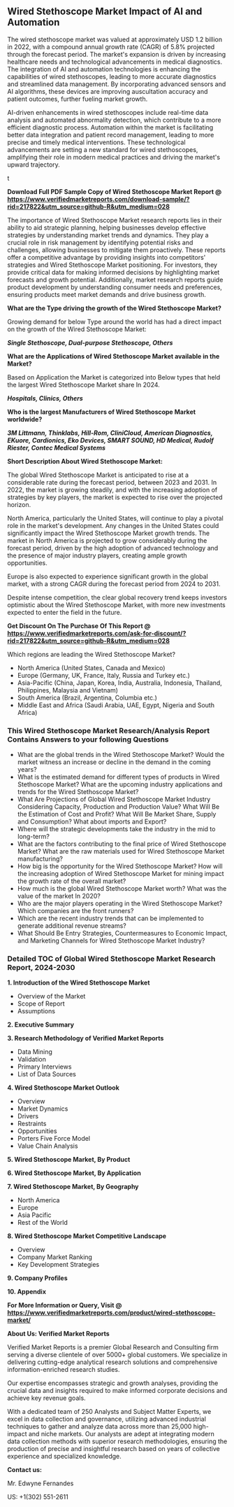 <h2>Wired Stethoscope Market Impact of AI and Automation</h2><p>The wired stethoscope market was valued at approximately USD 1.2 billion in 2022, with a compound annual growth rate (CAGR) of 5.8% projected through the forecast period. The market's expansion is driven by increasing healthcare needs and technological advancements in medical diagnostics. The integration of AI and automation technologies is enhancing the capabilities of wired stethoscopes, leading to more accurate diagnostics and streamlined data management. By incorporating advanced sensors and AI algorithms, these devices are improving auscultation accuracy and patient outcomes, further fueling market growth.</p><p>AI-driven enhancements in wired stethoscopes include real-time data analysis and automated abnormality detection, which contribute to a more efficient diagnostic process. Automation within the market is facilitating better data integration and patient record management, leading to more precise and timely medical interventions. These technological advancements are setting a new standard for wired stethoscopes, amplifying their role in modern medical practices and driving the market's upward trajectory.</p>t</p><p id="" class=""><strong>Download Full PDF Sample Copy of Wired Stethoscope Market Report @ <a href="https://www.verifiedmarketreports.com/download-sample/?rid=217822&utm_source=github-R&utm_medium=028" target="_blank">https://www.verifiedmarketreports.com/download-sample/?rid=217822&utm_source=github-R&utm_medium=028</a></strong></p><p>The importance of&nbsp;Wired Stethoscope Market research reports lies in their ability to aid strategic planning, helping businesses develop effective strategies by understanding market trends and dynamics. They play a crucial role in risk management by identifying potential risks and challenges, allowing businesses to mitigate them proactively. These reports offer a competitive advantage by providing insights into competitors' strategies and Wired Stethoscope Market positioning. For investors, they provide critical data for making informed decisions by highlighting market forecasts and growth potential. Additionally, market research reports guide product development by understanding consumer needs and preferences, ensuring products meet market demands and drive business growth.</p><p><strong>What are the&nbsp;Type driving the growth of the Wired Stethoscope Market?</strong></p><p id="" class="">Growing demand for below Type around the world has had a direct impact on the growth of the Wired Stethoscope Market:</p><em><strong>Single Stethoscope, Dual-purpose Stethoscope, Others</strong></em></p><strong>What are the&nbsp;Applications&nbsp;of Wired Stethoscope Market available in the Market?</strong></p><p id="" class="">Based on Application the Market is categorized into Below types that held the largest Wired Stethoscope Market share In 2024.</p><em><strong>Hospitals, Clinics, Others</strong></em></p><strong>Who is the largest Manufacturers of Wired Stethoscope Market worldwide?</strong></p><p><em><strong>3M Littmann, Thinklabs, Hill-Rom, CliniCloud, American Diagnostics, EKuore, Cardionics, Eko Devices, SMART SOUND, HD Medical, Rudolf Riester, Contec Medical Systems</strong></em></p><p id="" class=""><strong>Short Description About Wired Stethoscope Market:</strong></p><p>The global Wired Stethoscope Market is anticipated to rise at a considerable rate during the forecast period, between 2023 and 2031. In 2022, the market is growing steadily, and with the increasing adoption of strategies by key players, the market is expected to rise over the projected horizon.</p><p>North America, particularly the United States, will continue to play a pivotal role in the market's development. Any changes in the United States could significantly impact the Wired Stethoscope Market growth trends. The market in North America is projected to grow considerably during the forecast period, driven by the high adoption of advanced technology and the presence of major industry players, creating ample growth opportunities.</p><p>Europe is also expected to experience significant growth in the global market, with a strong CAGR during the forecast period from 2024 to 2031.</p><p>Despite intense competition, the clear global recovery trend keeps investors optimistic about the Wired Stethoscope Market, with more new investments expected to enter the field in the future.</p><p id="" class=""><strong>Get Discount On The Purchase Of This Report @ <a href="https://www.verifiedmarketreports.com/ask-for-discount/?rid=217822&utm_source=github-R&utm_medium=028" target="_blank">https://www.verifiedmarketreports.com/ask-for-discount/?rid=217822&utm_source=github-R&utm_medium=028</a></strong></p>Which regions are leading the Wired Stethoscope Market?</p><ul><li>North America (United States, Canada and Mexico)</li><li>Europe (Germany, UK, France, Italy, Russia and Turkey etc.)</li><li>Asia-Pacific (China, Japan, Korea, India, Australia, Indonesia, Thailand, Philippines, Malaysia and Vietnam)</li><li>South America (Brazil, Argentina, Columbia etc.)</li><li>Middle East and Africa (Saudi Arabia, UAE, Egypt, Nigeria and South Africa)</li></ul><h3 id="" class="">This Wired Stethoscope Market Research/Analysis Report Contains Answers to your following Questions</h3><ul><li>What are the global trends in the Wired Stethoscope Market? Would the market witness an increase or decline in the demand in the coming years?</li><li>What is the estimated demand for different types of products in Wired Stethoscope Market? What are the upcoming industry applications and trends for the Wired Stethoscope Market?</li><li>What Are Projections of Global Wired Stethoscope Market Industry Considering Capacity, Production and Production Value? What Will Be the Estimation of Cost and Profit? What Will Be Market Share, Supply and Consumption? What about imports and Export?</li><li>Where will the strategic developments take the industry in the mid to long-term?</li><li>What are the factors contributing to the final price of Wired Stethoscope Market? What are the raw materials used for Wired Stethoscope Market manufacturing?</li><li>How big is the opportunity for the Wired Stethoscope Market? How will the increasing adoption of Wired Stethoscope Market for mining impact the growth rate of the overall market?</li><li>How much is the global Wired Stethoscope Market worth? What was the value of the market In 2020?</li><li>Who are the major players operating in the Wired Stethoscope Market? Which companies are the front runners?</li><li>Which are the recent industry trends that can be implemented to generate additional revenue streams?</li><li>What Should Be Entry Strategies, Countermeasures to Economic Impact, and Marketing Channels for Wired Stethoscope Market Industry?</li></ul><h3 id="" class="">Detailed TOC of Global Wired Stethoscope Market Research Report, 2024-2030</h3><p id="" class=""><strong>1. Introduction of the Wired Stethoscope Market</strong></p><ul><li>Overview of the Market</li><li>Scope of Report</li><li>Assumptions</li></ul><p id="" class=""><strong>2. Executive Summary</strong></p><p id="" class=""><strong>3. Research Methodology of Verified Market Reports</strong></p><ul><li>Data Mining</li><li>Validation</li><li>Primary Interviews</li><li>List of Data Sources</li></ul><p id="" class=""><strong>4. Wired Stethoscope Market Outlook</strong></p><ul><li>Overview</li><li>Market Dynamics</li><li>Drivers</li><li>Restraints</li><li>Opportunities</li><li>Porters Five Force Model</li><li>Value Chain Analysis</li></ul><p id="" class=""><strong>5. Wired Stethoscope Market, By Product</strong></p><p id="" class=""><strong>6. Wired Stethoscope Market, By Application</strong></p><p id="" class=""><strong>7. Wired Stethoscope Market, By Geography</strong></p><ul><li>North America</li><li>Europe</li><li>Asia Pacific</li><li>Rest of the World</li></ul><p id="" class=""><strong>8. Wired Stethoscope Market Competitive Landscape</strong></p><ul><li>Overview</li><li>Company Market Ranking</li><li>Key Development Strategies</li></ul><p id="" class=""><strong>9. Company Profiles</strong></p><p id="" class=""><strong>10. Appendix</strong></p><p id="" class=""><strong>For More Information or Query, Visit @ <a href="https://www.verifiedmarketreports.com/product/wired-stethoscope-market/" target="_blank">https://www.verifiedmarketreports.com/product/wired-stethoscope-market/</a></strong></p><p id="" class=""><strong>About Us: Verified Market Reports</strong></p><p id="" class="">Verified Market Reports is a premier Global Research and Consulting firm serving a diverse clientele of over 5000+ global customers. We specialize in delivering cutting-edge analytical research solutions and comprehensive information-enriched research studies.</p><p id="" class="">Our expertise encompasses strategic and growth analyses, providing the crucial data and insights required to make informed corporate decisions and achieve key revenue goals.</p><p id="" class="">With a dedicated team of 250 Analysts and Subject Matter Experts, we excel in data collection and governance, utilizing advanced industrial techniques to gather and analyze data across more than 25,000 high-impact and niche markets. Our analysts are adept at integrating modern data collection methods with superior research methodologies, ensuring the production of precise and insightful research based on years of collective experience and specialized knowledge.</p><p id="" class=""><strong>Contact us:</strong></p><p id="" class="">Mr. Edwyne Fernandes</p><p id="" class="">US: +1(302) 551-2611</p>